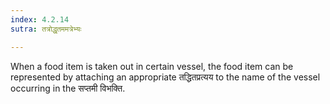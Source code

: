 ```yaml
---
index: 4.2.14
sutra: तत्रोद्धृतममत्रेभ्यः

---
```

When a food item is taken out in certain vessel, the food item can be represented by attaching an appropriate तद्धितप्रत्यय to the name of the vessel occurring in the सप्तमी विभक्ति.